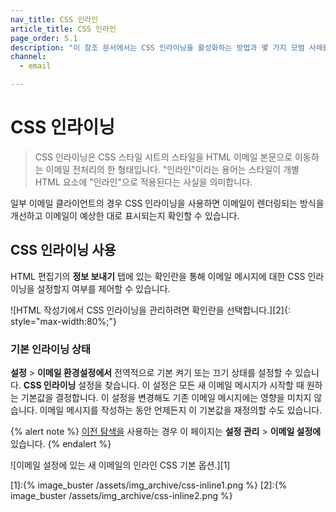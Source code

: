 ```yaml
---
nav_title: CSS 인라인
article_title: CSS 인라인
page_order: 5.1
description: "이 참조 문서에서는 CSS 인라이닝을 활성화하는 방법과 몇 가지 모범 사례를 다룹니다."
channel:
  - email

---
```


# CSS 인라이닝

> CSS 인라이닝은 CSS 스타일 시트의 스타일을 HTML 이메일 본문으로 이동하는 이메일 전처리의 한 형태입니다. "인라인"이라는 용어는 스타일이 개별 HTML 요소에 "인라인"으로 적용된다는 사실을 의미합니다.

일부 이메일 클라이언트의 경우 CSS 인라이닝을 사용하면 이메일이 렌더링되는 방식을 개선하고 이메일이 예상한 대로 표시되는지 확인할 수 있습니다.

## CSS 인라이닝 사용

HTML 편집기의 **정보 보내기** 탭에 있는 확인란을 통해 이메일 메시지에 대한 CSS 인라이닝을 설정할지 여부를 제어할 수 있습니다.

![HTML 작성기에서 CSS 인라이닝을 관리하려면 확인란을 선택합니다.][2]{: style="max-width:80%;"}

### 기본 인라이닝 상태

**설정** > **이메일 환경설정에서** 전역적으로 기본 켜기 또는 끄기 상태를 설정할 수 있습니다. **CSS 인라이닝** 설정을 찾습니다. 이 설정은 모든 새 이메일 메시지가 시작할 때 원하는 기본값을 결정합니다. 이 설정을 변경해도 기존 이메일 메시지에는 영향을 미치지 않습니다. 이메일 메시지를 작성하는 동안 언제든지 이 기본값을 재정의할 수도 있습니다.

{% alert note %}
[이전 탐색을]({{site.baseurl}}/navigation) 사용하는 경우 이 페이지는 **설정 관리** > **이메일 설정에** 있습니다.
{% endalert %}

![이메일 설정에 있는 새 이메일의 인라인 CSS 기본 옵션.][1]

[1]:{% image_buster /assets/img_archive/css-inline1.png %}
[2]:{% image_buster /assets/img_archive/css-inline2.png %}
